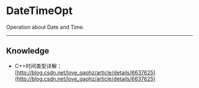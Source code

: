 # DateTimeOpt
Operation about Date and Time.

---

## Knowledge
* C++时间类型详解：[http://blog.csdn.net/love_gaohz/article/details/6637625](http://blog.csdn.net/love_gaohz/article/details/6637625)